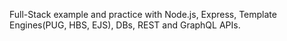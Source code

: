 Full-Stack example and practice with Node.js, Express, Template Engines(PUG, HBS, EJS), DBs, REST and GraphQL APIs.
